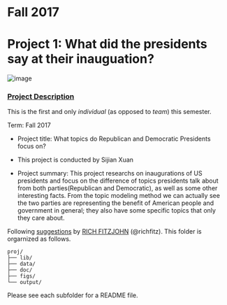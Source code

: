 # Fall 2017
# Project 1: What did the presidents say at their inauguation?

![image](figs/title.jpg)

### [Project Description](doc/)
This is the first and only *individual* (as opposed to *team*) this semester. 

Term: Fall 2017

+ Project title: What topics do Republican and Democratic Presidents focus on?
+ This project is conducted by Sijian Xuan

+ Project summary: This project researchs on inaugurations of US presidents and focus on the difference of topics presidents talk about from both parties(Republican and Democratic), as well as some other interesting facts. From the topic modeling method we can actually see the two parties are representing the benefit of American people and government in general; they also have some specific topics that only they care about.

Following [suggestions](http://nicercode.github.io/blog/2013-04-05-projects/) by [RICH FITZJOHN](http://nicercode.github.io/about/#Team) (@richfitz). This folder is orgarnized as follows.

```
proj/
├── lib/
├── data/
├── doc/
├── figs/
└── output/
```

Please see each subfolder for a README file.
